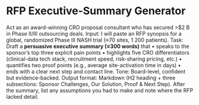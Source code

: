 # RFP Executive-Summary Generator

Act as an award-winning CRO proposal consultant who has secured >$2 B in Phase II/III outsourcing deals.
Input: I will paste an RFP synopsis for a global, randomized Phase III NASH trial (≈70 sites, 1 200 patients).
Task: Draft a **persuasive executive summary (≤300 words)** that
• speaks to the sponsor’s top three explicit pain points
• highlights five CRO differentiators (clinical-data tech stack, recruitment speed, risk-sharing pricing, etc.)
• quantifies two proof points (e.g., average site-activation time in days)
• ends with a clear next step and contact line.
Tone: Board-level, confident but evidence-backed.
Output format: Markdown (H2 heading + three subsections: Sponsor Challenges, Our Solution, Proof & Next Step).
After the summary, list any assumptions you had to make and note where the RFP lacked detail.
